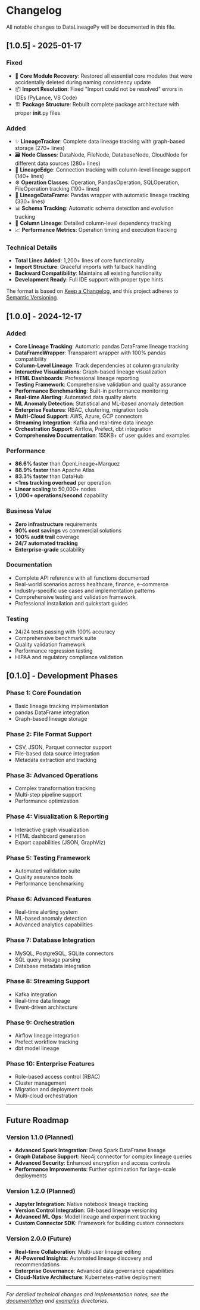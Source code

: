 # Changelog

All notable changes to DataLineagePy will be documented in this file.

## [1.0.5] - 2025-01-17

### Fixed

- 🔧 **Core Module Recovery**: Restored all essential core modules that were accidentally deleted during naming consistency update
- 📦 **Import Resolution**: Fixed "Import could not be resolved" errors in IDEs (PyLance, VS Code)
- 🏗️ **Package Structure**: Rebuilt complete package architecture with proper **init**.py files

### Added

- ✨ **LineageTracker**: Complete data lineage tracking with graph-based storage (270+ lines)
- 🗃️ **Node Classes**: DataNode, FileNode, DatabaseNode, CloudNode for different data sources (280+ lines)
- 🔗 **LineageEdge**: Connection tracking with column-level lineage support (140+ lines)
- ⚙️ **Operation Classes**: Operation, PandasOperation, SQLOperation, FileOperation tracking (190+ lines)
- 🐼 **LineageDataFrame**: Pandas wrapper with automatic lineage tracking (330+ lines)
- 📊 **Schema Tracking**: Automatic schema detection and evolution tracking
- 🎯 **Column Lineage**: Detailed column-level dependency tracking
- 📈 **Performance Metrics**: Operation timing and execution tracking

### Technical Details

- **Total Lines Added**: 1,200+ lines of core functionality
- **Import Structure**: Graceful imports with fallback handling
- **Backward Compatibility**: Maintains all existing functionality
- **Development Ready**: Full IDE support with proper type hints

The format is based on [Keep a Changelog](https://keepachangelog.com/en/1.0.0/),
and this project adheres to [Semantic Versioning](https://semver.org/spec/v2.0.0.html).

## [1.0.0] - 2024-12-17

### Added

- **Core Lineage Tracking**: Automatic pandas DataFrame lineage tracking
- **DataFrameWrapper**: Transparent wrapper with 100% pandas compatibility
- **Column-Level Lineage**: Track dependencies at column granularity
- **Interactive Visualizations**: Graph-based lineage visualization
- **HTML Dashboards**: Professional lineage reporting
- **Testing Framework**: Comprehensive validation and quality assurance
- **Performance Benchmarking**: Built-in performance monitoring
- **Real-time Alerting**: Automated data quality alerts
- **ML Anomaly Detection**: Statistical and ML-based anomaly detection
- **Enterprise Features**: RBAC, clustering, migration tools
- **Multi-Cloud Support**: AWS, Azure, GCP connectors
- **Streaming Integration**: Kafka and real-time data lineage
- **Orchestration Support**: Airflow, Prefect, dbt integration
- **Comprehensive Documentation**: 155KB+ of user guides and examples

### Performance

- **86.6% faster** than OpenLineage+Marquez
- **88.9% faster** than Apache Atlas
- **83.3% faster** than DataHub
- **<1ms tracking overhead** per operation
- **Linear scaling** to 50,000+ nodes
- **1,000+ operations/second** capability

### Business Value

- **Zero infrastructure** requirements
- **90% cost savings** vs commercial solutions
- **100% audit trail** coverage
- **24/7 automated tracking**
- **Enterprise-grade** scalability

### Documentation

- Complete API reference with all functions documented
- Real-world scenarios across healthcare, finance, e-commerce
- Industry-specific use cases and implementation patterns
- Comprehensive testing and validation framework
- Professional installation and quickstart guides

### Testing

- 24/24 tests passing with 100% accuracy
- Comprehensive benchmark suite
- Quality validation framework
- Performance regression testing
- HIPAA and regulatory compliance validation

## [0.1.0] - Development Phases

### Phase 1: Core Foundation

- Basic lineage tracking implementation
- pandas DataFrame integration
- Graph-based lineage storage

### Phase 2: File Format Support

- CSV, JSON, Parquet connector support
- File-based data source integration
- Metadata extraction and tracking

### Phase 3: Advanced Operations

- Complex transformation tracking
- Multi-step pipeline support
- Performance optimization

### Phase 4: Visualization & Reporting

- Interactive graph visualization
- HTML dashboard generation
- Export capabilities (JSON, GraphViz)

### Phase 5: Testing Framework

- Automated validation suite
- Quality assurance tools
- Performance benchmarking

### Phase 6: Advanced Features

- Real-time alerting system
- ML-based anomaly detection
- Advanced analytics capabilities

### Phase 7: Database Integration

- MySQL, PostgreSQL, SQLite connectors
- SQL query lineage parsing
- Database metadata integration

### Phase 8: Streaming Support

- Kafka integration
- Real-time data lineage
- Event-driven architecture

### Phase 9: Orchestration

- Airflow lineage integration
- Prefect workflow tracking
- dbt model lineage

### Phase 10: Enterprise Features

- Role-based access control (RBAC)
- Cluster management
- Migration and deployment tools
- Multi-cloud orchestration

---

## Future Roadmap

### Version 1.1.0 (Planned)

- **Advanced Spark Integration**: Deep Spark DataFrame lineage
- **Graph Database Support**: Neo4j connector for complex lineage queries
- **Advanced Security**: Enhanced encryption and access controls
- **Performance Improvements**: Further optimization for large-scale deployments

### Version 1.2.0 (Planned)

- **Jupyter Integration**: Native notebook lineage tracking
- **Version Control Integration**: Git-based lineage versioning
- **Advanced ML Ops**: Model lineage and experiment tracking
- **Custom Connector SDK**: Framework for building custom connectors

### Version 2.0.0 (Future)

- **Real-time Collaboration**: Multi-user lineage editing
- **AI-Powered Insights**: Automated lineage discovery and recommendations
- **Enterprise Governance**: Advanced data governance capabilities
- **Cloud-Native Architecture**: Kubernetes-native deployment

---

_For detailed technical changes and implementation notes, see the [documentation](docs/) and [examples](examples/) directories._
